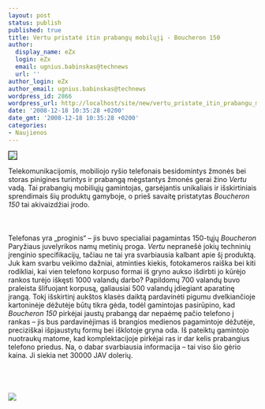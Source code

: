```yaml
---
layout: post
status: publish
published: true
title: Vertu pristatė itin prabangų mobilųjį - Boucheron 150
author:
  display_name: eZx
  login: eZx
  email: ugnius.babinskas@technews
  url: ''
author_login: eZx
author_email: ugnius.babinskas@technews
wordpress_id: 2866
wordpress_url: http://localhost/site/new/vertu_pristate_itin_prabangu_mobiluji___boucheron_150/
date: '2008-12-18 10:35:28 +0200'
date_gmt: '2008-12-18 10:35:28 +0200'
categories:
- Naujienos
---
```

<div class="imgright"><img src="http://www.technews.lt/upl/Failai/boucheron_150_front.jpg" border="1"></div>
<p>Telekomunikacijomis, mobiliojo ryšio telefonais besidomintys žmonės bei storas pinigines turintys ir prabangą mėgstantys žmonės gerai žino <i>Vertu</i> vadą. Tai prabangių mobiliųjų gamintojas, garsėjantis unikaliais ir išskirtiniais sprendimais šių produktų gamyboje, o prieš savaitę pristatytas <i>Boucheron 150</i> tai akivaizdžiai įrodo.<br />
<br><br />
<br>Telefonas yra „proginis“ – jis buvo specialiai pagamintas 150-tųjų <i>Boucheron</i> Paryžiaus juvelyrikos namų metinių proga. <i>Vertu</i> nepranešė jokių techninių įrenginio specifikacijų, tačiau ne tai yra svarbiausia kalbant apie šį produktą. Juk kam svarbu veikimo dažniai, atminties kiekis, fotokameros raiška bei kiti rodikliai, kai vien telefono korpuso formai iš gryno aukso išdirbti jo kūrėjo rankos turėjo iškęsti 1000 valandų darbo? Papildomų 700 valandų buvo praleista šlifuojant korpusą, galiausiai 500 valandų įdiegiant aparatinę įrangą. Tokį išskirtinį aukštos klasės daiktą pardavinėti pigumu dvelkiančioje kartoninėje dėžutėje būtų tikra gėda, todėl gamintojas pasirūpino, kad <i>Boucheron 150</i> pirkėjai jaustų prabangą dar nepaėmę pačio telefono į rankas – jis bus pardavinėjimas iš brangios medienos pagamintoje dėžutėje, preciziškai išpjaustytų formų bei išklotoje gryna oda. Iš pateiktų gamintojo nuotraukų matome, kad komplektacijoje pirkėjai ras ir dar kelis prabangius telefono priedus.  Na, o dabar svarbiausia informacija – tai viso šio gėrio kaina. Ji siekia net 30000 JAV dolerių.<br />
<br><br />
<br><br><img src="http://www.technews.lt/upl/Failai/boucheron_150_box.bmp"><br><br />
<br><br />
<br><br />
<br></p>
